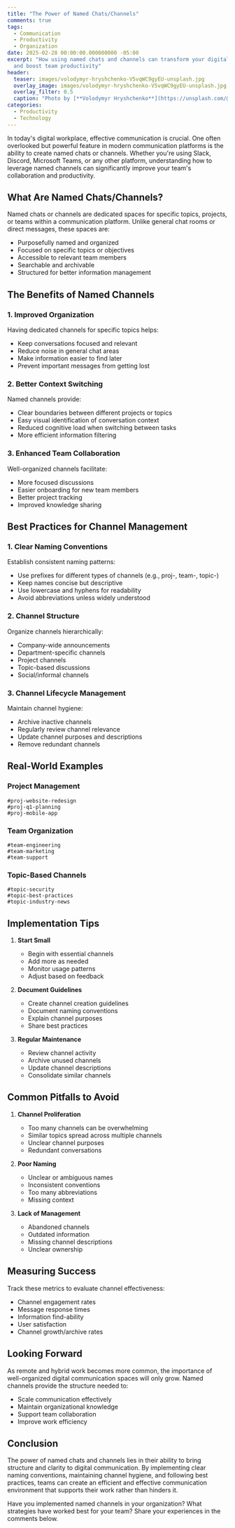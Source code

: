 ```yaml
---
title: "The Power of Named Chats/Channels"
comments: true
tags:
  - Communication
  - Productivity
  - Organization
date: 2025-02-28 00:00:00.000000000 -05:00
excerpt: "How using named chats and channels can transform your digital communication
  and boost team productivity"
header:
  teaser: images/volodymyr-hryshchenko-V5vqWC9gyEU-unsplash.jpg
  overlay_image: images/volodymyr-hryshchenko-V5vqWC9gyEU-unsplash.jpg
  overlay_filter: 0.5
  caption: "Photo by [**Volodymyr Hryshchenko**](https://unsplash.com/@lunarts?utm_source=unsplash&utm_medium=referral&utm_content=creditCopyText) on [**Unsplash**](https://unsplash.com/photos/V5vqWC9gyEU?utm_source=unsplash&utm_medium=referral&utm_content=creditCopyText)"
categories:
  - Productivity
  - Technology
---
```


In today's digital workplace, effective communication is crucial. One often
overlooked but powerful feature in modern communication platforms is the ability
to create named chats or channels. Whether you're using Slack, Discord, Microsoft
Teams, or any other platform, understanding how to leverage named channels can
significantly improve your team's collaboration and productivity.

## What Are Named Chats/Channels?

Named chats or channels are dedicated spaces for specific topics, projects, or
teams within a communication platform. Unlike general chat rooms or direct
messages, these spaces are:

- Purposefully named and organized
- Focused on specific topics or objectives
- Accessible to relevant team members
- Searchable and archivable
- Structured for better information management

## The Benefits of Named Channels

### 1. Improved Organization

Having dedicated channels for specific topics helps:

- Keep conversations focused and relevant
- Reduce noise in general chat areas
- Make information easier to find later
- Prevent important messages from getting lost

### 2. Better Context Switching

Named channels provide:

- Clear boundaries between different projects or topics
- Easy visual identification of conversation context
- Reduced cognitive load when switching between tasks
- More efficient information filtering

### 3. Enhanced Team Collaboration

Well-organized channels facilitate:

- More focused discussions
- Easier onboarding for new team members
- Better project tracking
- Improved knowledge sharing

## Best Practices for Channel Management

### 1. Clear Naming Conventions

Establish consistent naming patterns:

- Use prefixes for different types of channels (e.g., proj-, team-, topic-)
- Keep names concise but descriptive
- Use lowercase and hyphens for readability
- Avoid abbreviations unless widely understood

### 2. Channel Structure

Organize channels hierarchically:

- Company-wide announcements
- Department-specific channels
- Project channels
- Topic-based discussions
- Social/informal channels

### 3. Channel Lifecycle Management

Maintain channel hygiene:

- Archive inactive channels
- Regularly review channel relevance
- Update channel purposes and descriptions
- Remove redundant channels

## Real-World Examples

### Project Management

```example
#proj-website-redesign
#proj-q1-planning
#proj-mobile-app
```

### Team Organization

```example
#team-engineering
#team-marketing
#team-support
```

### Topic-Based Channels

```example
#topic-security
#topic-best-practices
#topic-industry-news
```

## Implementation Tips

1. **Start Small**
   - Begin with essential channels
   - Add more as needed
   - Monitor usage patterns
   - Adjust based on feedback

2. **Document Guidelines**
   - Create channel creation guidelines
   - Document naming conventions
   - Explain channel purposes
   - Share best practices

3. **Regular Maintenance**
   - Review channel activity
   - Archive unused channels
   - Update channel descriptions
   - Consolidate similar channels

## Common Pitfalls to Avoid

1. **Channel Proliferation**
   - Too many channels can be overwhelming
   - Similar topics spread across multiple channels
   - Unclear channel purposes
   - Redundant conversations

2. **Poor Naming**
   - Unclear or ambiguous names
   - Inconsistent conventions
   - Too many abbreviations
   - Missing context

3. **Lack of Management**
   - Abandoned channels
   - Outdated information
   - Missing channel descriptions
   - Unclear ownership

## Measuring Success

Track these metrics to evaluate channel effectiveness:

- Channel engagement rates
- Message response times
- Information find-ability
- User satisfaction
- Channel growth/archive rates

## Looking Forward

As remote and hybrid work becomes more common, the importance of well-organized
digital communication spaces will only grow. Named channels provide the structure
needed to:

- Scale communication effectively
- Maintain organizational knowledge
- Support team collaboration
- Improve work efficiency

## Conclusion

The power of named chats and channels lies in their ability to bring structure
and clarity to digital communication. By implementing clear naming conventions,
maintaining channel hygiene, and following best practices, teams can create an
efficient and effective communication environment that supports their work rather
than hinders it.

Have you implemented named channels in your organization? What strategies have
worked best for your team? Share your experiences in the comments below.

